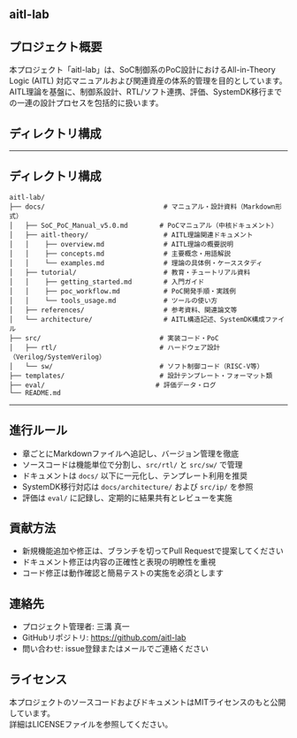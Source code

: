 ## aitl-lab

## プロジェクト概要

本プロジェクト「aitl-lab」は、SoC制御系のPoC設計におけるAll-in-Theory Logic (AITL) 対応マニュアルおよび関連資産の体系的管理を目的としています。  
AITL理論を基盤に、制御系設計、RTL/ソフト連携、評価、SystemDK移行までの一連の設計プロセスを包括的に扱います。

## ディレクトリ構成
---

## ディレクトリ構成
```
aitl-lab/
├── docs/                              # マニュアル・設計資料（Markdown形式）
│   ├── SoC_PoC_Manual_v5.0.md        # PoCマニュアル（中核ドキュメント）
│   ├── aitl-theory/                   # AITL理論関連ドキュメント
│   │    ├── overview.md               # AITL理論の概要説明
│   │    ├── concepts.md               # 主要概念・用語解説
│   │    └── examples.md               # 理論の具体例・ケーススタディ
│   ├── tutorial/                      # 教育・チュートリアル資料
│   │    ├── getting_started.md        # 入門ガイド
│   │    ├── poc_workflow.md           # PoC開発手順・実践例
│   │    └── tools_usage.md            # ツールの使い方
│   ├── references/                    # 参考資料、関連論文等
│   └── architecture/                  # AITL構造記述、SystemDK構成ファイル
├── src/                              # 実装コード・PoC
│   ├── rtl/                          # ハードウェア設計（Verilog/SystemVerilog）
│   └── sw/                           # ソフト制御コード（RISC-V等）
├── templates/                        # 設計テンプレート・フォーマット類
├── eval/                            # 評価データ・ログ
└── README.md
```
---

## 進行ルール

- 章ごとにMarkdownファイルへ追記し、バージョン管理を徹底  
- ソースコードは機能単位で分割し、`src/rtl/` と `src/sw/` で管理  
- ドキュメントは `docs/` 以下に一元化し、テンプレート利用を推奨  
- SystemDK移行対応は `docs/architecture/` および `src/ip/` を参照  
- 評価は `eval/` に記録し、定期的に結果共有とレビューを実施

## 貢献方法

- 新規機能追加や修正は、ブランチを切ってPull Requestで提案してください  
- ドキュメント修正は内容の正確性と表現の明瞭性を重視  
- コード修正は動作確認と簡易テストの実施を必須とします

## 連絡先

- プロジェクト管理者: 三溝 真一  
- GitHubリポジトリ: https://github.com/aitl-lab  
- 問い合わせ: issue登録またはメールでご連絡ください

## ライセンス

本プロジェクトのソースコードおよびドキュメントはMITライセンスのもと公開しています。  
詳細はLICENSEファイルを参照してください。
